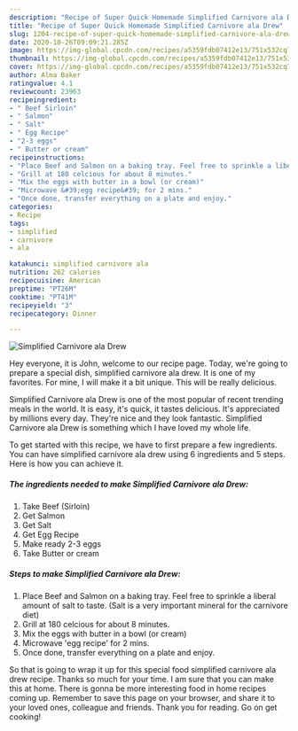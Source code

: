 ```yaml
---
description: "Recipe of Super Quick Homemade Simplified Carnivore ala Drew"
title: "Recipe of Super Quick Homemade Simplified Carnivore ala Drew"
slug: 1204-recipe-of-super-quick-homemade-simplified-carnivore-ala-drew
date: 2020-10-26T09:09:21.285Z
image: https://img-global.cpcdn.com/recipes/a5359fdb07412e13/751x532cq70/simplified-carnivore-ala-drew-recipe-main-photo.jpg
thumbnail: https://img-global.cpcdn.com/recipes/a5359fdb07412e13/751x532cq70/simplified-carnivore-ala-drew-recipe-main-photo.jpg
cover: https://img-global.cpcdn.com/recipes/a5359fdb07412e13/751x532cq70/simplified-carnivore-ala-drew-recipe-main-photo.jpg
author: Alma Baker
ratingvalue: 4.1
reviewcount: 23963
recipeingredient:
- " Beef Sirloin"
- " Salmon"
- " Salt"
- " Egg Recipe"
- "2-3 eggs"
- " Butter or cream"
recipeinstructions:
- "Place Beef and Salmon on a baking tray. Feel free to sprinkle a liberal amount of salt to taste. (Salt is a very important mineral for the carnivore diet)"
- "Grill at 180 celcious for about 8 minutes."
- "Mix the eggs with butter in a bowl (or cream)"
- "Microwave &#39;egg recipe&#39; for 2 mins."
- "Once done, transfer everything on a plate and enjoy."
categories:
- Recipe
tags:
- simplified
- carnivore
- ala

katakunci: simplified carnivore ala 
nutrition: 262 calories
recipecuisine: American
preptime: "PT26M"
cooktime: "PT41M"
recipeyield: "3"
recipecategory: Dinner

---
```



![Simplified Carnivore ala Drew](https://img-global.cpcdn.com/recipes/a5359fdb07412e13/751x532cq70/simplified-carnivore-ala-drew-recipe-main-photo.jpg)

Hey everyone, it is John, welcome to our recipe page. Today, we're going to prepare a special dish, simplified carnivore ala drew. It is one of my favorites. For mine, I will make it a bit unique. This will be really delicious.

Simplified Carnivore ala Drew is one of the most popular of recent trending meals in the world. It is easy, it's quick, it tastes delicious. It's appreciated by millions every day. They're nice and they look fantastic. Simplified Carnivore ala Drew is something which I have loved my whole life.




To get started with this recipe, we have to first prepare a few ingredients. You can have simplified carnivore ala drew using 6 ingredients and 5 steps. Here is how you can achieve it.

<!--inarticleads1-->

##### The ingredients needed to make Simplified Carnivore ala Drew:

1. Take  Beef (Sirloin)
1. Get  Salmon
1. Get  Salt
1. Get  Egg Recipe
1. Make ready 2-3 eggs
1. Take  Butter or cream




<!--inarticleads2-->

##### Steps to make Simplified Carnivore ala Drew:

1. Place Beef and Salmon on a baking tray. Feel free to sprinkle a liberal amount of salt to taste. (Salt is a very important mineral for the carnivore diet)
1. Grill at 180 celcious for about 8 minutes.
1. Mix the eggs with butter in a bowl (or cream)
1. Microwave &#39;egg recipe&#39; for 2 mins.
1. Once done, transfer everything on a plate and enjoy.




So that is going to wrap it up for this special food simplified carnivore ala drew recipe. Thanks so much for your time. I am sure that you can make this at home. There is gonna be more interesting food in home recipes coming up. Remember to save this page on your browser, and share it to your loved ones, colleague and friends. Thank you for reading. Go on get cooking!
